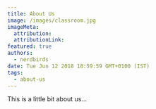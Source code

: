 ```yaml
---
title: About Us
image: /images/classroom.jpg
imageMeta:
  attribution:
  attributionLink:
featured: true
authors:
  - nerdbirds
date: Tue Jun 12 2018 18:59:59 GMT+0100 (IST)
tags:
  - about-us
---
```


This is a little bit about us...